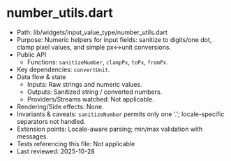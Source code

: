 # number_utils.dart

- Path: lib/widgets/input_value_type/number_utils.dart
- Purpose: Numeric helpers for input fields: sanitize to digits/one dot, clamp pixel values, and simple px↔unit conversions.
- Public API
  - Functions: `sanitizeNumber`, `clampPx`, `toPx`, `fromPx`.
- Key dependencies: `convertUnit`.
- Data flow & state
  - Inputs: Raw strings and numeric values.
  - Outputs: Sanitized string / converted numbers.
  - Providers/Streams watched: Not applicable.
- Rendering/Side effects: None.
- Invariants & caveats: `sanitizeNumber` permits only one '.'; locale-specific separators not handled.
- Extension points: Locale-aware parsing; min/max validation with messages.
- Tests referencing this file: Not applicable
- Last reviewed: 2025-10-28
